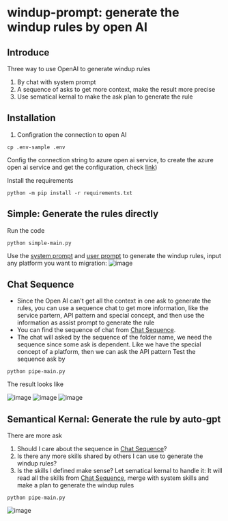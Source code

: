 # windup-prompt: generate the windup rules by open AI
## Introduce
Three way to use OpenAI to generate windup rules
1) By chat with system prompt
2) A sequence of asks to get more context, make the result more precise
3) Use sematical kernal to make the ask plan to generate the rule

## Installation
1. Configration the connection to open AI
```
cp .env-sample .env
```
Config the connection string to azure open ai service, to create the azure open ai service and get the configuration, check [link](https://github.com/showpune/windup-prompt/blob/master/how-to.md)) 

Install the requirements
```
python -m pip install -r requirements.txt
```

## Simple: Generate the rules directly
Run the code 
```
python simple-main.py
```
Use the [system prompt](https://github.com/showpune/windup-prompt/blob/master/prompt/system.txt) and [user prompt](https://github.com/showpune/windup-prompt/blob/master/prompt/chat/ask.txt) to generate the windup rules, input any platform you want to migration:
![image](https://user-images.githubusercontent.com/1787505/236997115-126f8b89-ff2a-4410-90bf-c808ddedf41d.png)


## Chat Sequence
* Since the Open AI can't get all the context in one ask to generate the rules, you can use a sequence chat to get more information, like the service partern, API pattern and special concept, and then use the information as assist prompt to generate the rule
* You can find the sequence of chat from [Chat Sequence](https://github.com/showpune/windup-prompt/tree/master/prompt/windup).
* The chat will asked by the sequence of the folder name, we need the sequence since some ask is dependent. Like we have the special concept of a platform, then we can ask the API pattern
Test the sequence ask by 
```
python pipe-main.py
```
The result looks like

![image](https://user-images.githubusercontent.com/1787505/236998182-bef8aabd-8c6e-4215-9c8d-66623d086460.png)
![image](https://user-images.githubusercontent.com/1787505/236998273-61187753-8f07-4ab3-add2-2f268f42753f.png)
![image](https://user-images.githubusercontent.com/1787505/236998302-db6b8583-93d5-4e1c-882c-e2cadb06d1bf.png)

## Semantical Kernal: Generate the rule by auto-gpt
There are more ask
1) Should I care about the sequence in [Chat Sequence](https://github.com/showpune/windup-prompt/tree/master/prompt/windup)?
2) Is there any more skills shared by others I can use to generate the windup rules?
3) Is the skills I defined make sense?
Let sematical kernal to handle it: It will read all the skills from  [Chat Sequence](https://github.com/showpune/windup-prompt/tree/master/prompt/windup), merge with system skills and make a plan to generate the windup rules
```
python pipe-main.py
```
![image](https://user-images.githubusercontent.com/1787505/236999884-8e9d14cc-2a97-4bec-ab98-e9913553c312.png)
